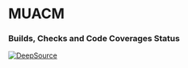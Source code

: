 # MUACM

### Builds, Checks and Code Coverages Status
[![DeepSource](https://deepsource.io/gh/muacm/muacm_website.svg/?label=active+issues&show_trend=true)](https://deepsource.io/gh/muacm/muacm_website/?ref=repository-badge)
